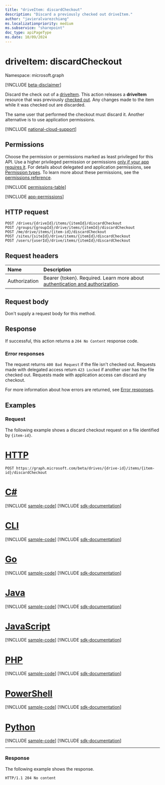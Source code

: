 ```yaml
---
title: "driveItem: discardCheckout"
description: "Discard a previously checked out driveItem."
author: "javieralvarezchiang"
ms.localizationpriority: medium
ms.subservice: "sharepoint"
doc_type: apiPageType
ms.date: 10/09/2024
---
```


# driveItem: discardCheckout

Namespace: microsoft.graph

[!INCLUDE [beta-disclaimer](../../includes/beta-disclaimer.md)]


Discard the check out of a [driveItem](../resources/driveitem.md). This action releases a **driveItem** resource that was previously [checked out](driveitem-checkout.md). Any changes made to the item while it was checked out are discarded. 

The same user that performed the checkout must discard it. Another alternative is to use application permissions.


[!INCLUDE [national-cloud-support](../../includes/all-clouds.md)]

## Permissions

Choose the permission or permissions marked as least privileged for this API. Use a higher privileged permission or permissions [only if your app requires it](/graph/permissions-overview#best-practices-for-using-microsoft-graph-permissions). For details about delegated and application permissions, see [Permission types](/graph/permissions-overview#permission-types). To learn more about these permissions, see the [permissions reference](/graph/permissions-reference).


<!-- {
  "blockType": "permissions",
  "name": "driveitem-discardcheckout-permissions"
}
-->
[!INCLUDE [permissions-table](../includes/permissions/driveitem-discardcheckout-permissions.md)]

[!INCLUDE [app-permissions](../includes/sharepoint-embedded-app-driveitem-permissions.md)]

## HTTP request

``` http
POST /drives/{driveId}/items/{itemId}/discardCheckout
POST /groups/{groupId}/drive/items/{itemId}/discardCheckout
POST /me/drive/items/{item-id}/discardCheckout
POST /sites/{siteId}/drive/items/{itemId}/discardCheckout
POST /users/{userId}/drive/items/{itemId}/discardCheckout
```

## Request headers

|Name|Description|
|:---|:---|
|Authorization|Bearer {token}. Required. Learn more about [authentication and authorization](/graph/auth/auth-concepts).|

## Request body

Don't supply a request body for this method.

## Response

If successful, this action returns a `204 No Content` response code.

### Error responses

The request returns `400 Bad Request` if the file isn't checked out. Requests made with delegated access return `423 Locked` if another user has the file checked out. Requests made with application access can discard any checkout. 

For more information about how errors are returned, see [Error responses][error-response].

## Examples

### Request

The following example shows a discard checkout request on a file identified by `{item-id}`.
# [HTTP](#tab/http)
<!-- {
  "blockType": "request",
  "name": "driveitemthis.discardcheckout"
}
-->
``` http
POST https://graph.microsoft.com/beta/drives/{drive-id}/items/{item-id}/discardCheckout
```

# [C#](#tab/csharp)
[!INCLUDE [sample-code](../includes/snippets/csharp/driveitemthisdiscardcheckout-csharp-snippets.md)]
[!INCLUDE [sdk-documentation](../includes/snippets/snippets-sdk-documentation-link.md)]

# [CLI](#tab/cli)
[!INCLUDE [sample-code](../includes/snippets/cli/driveitemthisdiscardcheckout-cli-snippets.md)]
[!INCLUDE [sdk-documentation](../includes/snippets/snippets-sdk-documentation-link.md)]

# [Go](#tab/go)
[!INCLUDE [sample-code](../includes/snippets/go/driveitemthisdiscardcheckout-go-snippets.md)]
[!INCLUDE [sdk-documentation](../includes/snippets/snippets-sdk-documentation-link.md)]

# [Java](#tab/java)
[!INCLUDE [sample-code](../includes/snippets/java/driveitemthisdiscardcheckout-java-snippets.md)]
[!INCLUDE [sdk-documentation](../includes/snippets/snippets-sdk-documentation-link.md)]

# [JavaScript](#tab/javascript)
[!INCLUDE [sample-code](../includes/snippets/javascript/driveitemthisdiscardcheckout-javascript-snippets.md)]
[!INCLUDE [sdk-documentation](../includes/snippets/snippets-sdk-documentation-link.md)]

# [PHP](#tab/php)
[!INCLUDE [sample-code](../includes/snippets/php/driveitemthisdiscardcheckout-php-snippets.md)]
[!INCLUDE [sdk-documentation](../includes/snippets/snippets-sdk-documentation-link.md)]

# [PowerShell](#tab/powershell)
[!INCLUDE [sample-code](../includes/snippets/powershell/driveitemthisdiscardcheckout-powershell-snippets.md)]
[!INCLUDE [sdk-documentation](../includes/snippets/snippets-sdk-documentation-link.md)]

# [Python](#tab/python)
[!INCLUDE [sample-code](../includes/snippets/python/driveitemthisdiscardcheckout-python-snippets.md)]
[!INCLUDE [sdk-documentation](../includes/snippets/snippets-sdk-documentation-link.md)]

---

### Response

The following example shows the response.

<!-- { "blockType": "response" } -->

```http
HTTP/1.1 204 No content
```

[error-response]: /graph/errors
